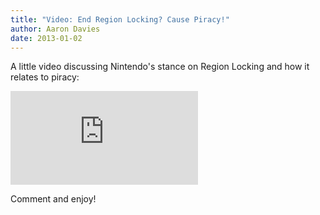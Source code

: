 ```yaml
---
title: "Video: End Region Locking? Cause Piracy!"
author: Aaron Davies
date: 2013-01-02
---
```


A little video discussing Nintendo's stance on Region Locking and how it relates to piracy:

<div class="youtube">
	<iframe class="youtube-player" type="text/html" src="https://www.youtube.com/embed/Uw9qFEkTU8k?start=0" frameborder="0" allowfullscreen=""></iframe>
</div>

Comment and enjoy!
